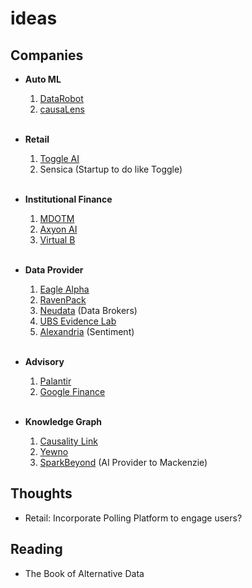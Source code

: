 # ideas
## Companies
* **Auto ML**
	1. [DataRobot](https://www.datarobot.com/)
 	2. [causaLens](https://www.causalens.com/)
	<br>

* **Retail**
	1. [Toggle AI](https://www.toggle.global/)
	2. Sensica (Startup to do like Toggle)
	<br>
	
* **Institutional Finance**
	1. [MDOTM](https://www.mdotm.eu/)
	2. [Axyon AI](https://axyon.ai/)
	3. [Virtual B](https://www.virtualb.it/en/)
	<br>

* **Data Provider**
	1. [Eagle Alpha](https://www.eaglealpha.com/)
	2. [RavenPack](https://www.ravenpack.com/)
	3. [Neudata](https://www.neudata.co/) (Data Brokers)
	4. [UBS Evidence Lab](https://www.ubs.com/global/en/investment-bank/ubs-neo/ubs-evidence-lab.html)
	5. [Alexandria](https://www.alexability.com/) (Sentiment)
	<br>
	
* **Advisory**
	1. [Palantir](https://www.palantir.com/)
	2. [Google Finance](https://www.google.com/finance/)
	<br>
	
* **Knowledge Graph**
	1. [Causality Link](https://causalitylink.com/)
	2. [Yewno](https://finance.yewno.com/)
	3. [SparkBeyond](https://www.sparkbeyond.com/) (AI Provider to Mackenzie)
	
## Thoughts
- Retail: Incorporate Polling Platform to engage users?
 
## Reading
- The Book of Alternative Data
